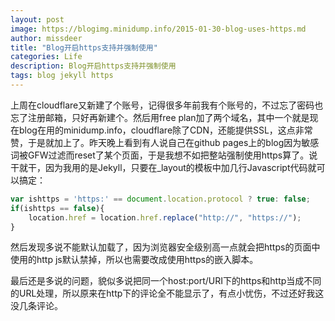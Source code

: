 ```yaml
---
layout: post
image: https://blogimg.minidump.info/2015-01-30-blog-uses-https.md
author: missdeer
title: "Blog开启https支持并强制使用"
categories: Life
description: Blog开启https支持并强制使用
tags: blog jekyll https
---
```

上周在cloudflare又新建了个账号，记得很多年前我有个账号的，不过忘了密码也忘了注册邮箱，只好再新建个。然后用free plan加了两个域名，其中一个就是现在blog在用的minidump.info，cloudflare除了CDN，还能提供SSL，这点非常赞，于是就加上了。昨天晚上看到有人说自己在github pages上的blog因为敏感词被GFW过滤而reset了某个页面，于是我想不如把整站强制使用https算了。说干就干，因为我用的是Jekyll，只要在_layout的模板中加几行Javascript代码就可以搞定：

```js
var ishttps = 'https:' == document.location.protocol ? true: false;
if(ishttps == false){
    location.href = location.href.replace("http://", "https://");
}
```

然后发现多说不能默认加载了，因为浏览器安全级别高一点就会把https的页面中使用的http js默认禁掉，所以也需要改成使用https的嵌入脚本。

最后还是多说的问题，貌似多说把同一个host:port/URI下的https和http当成不同的URL处理，所以原来在http下的评论全不能显示了，有点小忧伤，不过还好我这没几条评论。
